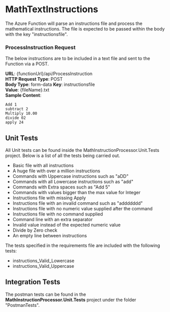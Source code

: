# MathTextInstructions

The Azure Function will parse an instructions file and process the mathematical instructions. The file is expected to be passed within the body with the key "instructionsfile".

### ProcessInstruction Request

The below instructions are to be included in a text file and sent to the Function via a POST.

**URL**: {functionUrl}/api/ProcessInstruction  
**HTTP Request Type**: POST  
**Body Type**: form-data
**Key**: instructionsfile  
**Value**: {fileName}.txt  
**Sample Content**:  

`Add 1`  
`subtract 2`  
`Multiply 10.00`  
`divide 02`  
`apply 24`  

## Unit Tests

All Unit tests can be found inside the MathInstructionProcessor.Unit.Tests project. Below is a list of all the tests being carried out.

- Basic file with all instructions
- A huge file with over a million instructions
- Commands with Uppercase instructions such as "aDD"
- Commands with all Lowercase instructions such as "add"
- Commands with Extra spaces such as "Add       5"
- Commands with values bigger than the max value for Integer
- Instructions file with missing Apply
- Instructions file with an invalid command such as "addddddd"
- Instructions file with no numeric value supplied after the command
- Instructions file with no command supplied
- Command line with an extra separator
- Invalid value instead of the expected numeric value
- Divide by Zero check
- An empty line between instructions

The tests specified in the requirements  file are included with the following tests:

- instructions_Valid_Lowercase
- instructions_Valid_Uppercase

## Integration Tests

The postman tests can be found in the **MathInstructionProcessor.Unit.Tests** project under the folder "PostmanTests".

